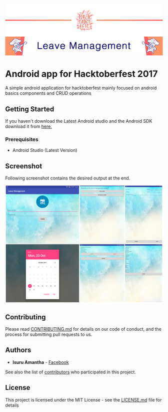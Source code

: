 ![header](https://github.com/Mozilla-Campus-Club-IIT/Android-Leave-Management/blob/master/file/hacktoberfesth1.jpg)
![title](https://github.com/Mozilla-Campus-Club-IIT/Android-Leave-Management/blob/master/file/Collection5.jpg)

# Android app for Hacktoberfest 2017

A simple android application for hacktoberfest mainly focused on android basics components and CRUD operations

## Getting Started

If you haven't download the Latest Android studio and the Android SDK download it from [here.](https://developer.android.com/studio/index.html)

### Prerequisites

* Android Studio (Latest Version)

## Screenshot

Following screenshot contains the desired output at the end. 

![Screenshot](https://raw.githubusercontent.com/Mozilla-Campus-Club-IIT/Android-Leave-Management/master/Screenshots/Screenshot.jpg)


## Contributing

Please read [CONTRIBUTING.md](https://gist.github.com/PurpleBooth/b24679402957c63ec426) for details on our code of conduct, and the process for submitting pull requests to us.


## Authors

* **Isuru Amantha** - [Facebook](https://www.facebook.com/isuru.amantha)

See also the list of [contributors](https://github.com/Mozilla-Campus-Club-IIT/Android-Leave-Management/graphs/contributors) who participated in this project.

## License

This project is licensed under the MIT License - see the [LICENSE.md](LICENSE.md) file for details
